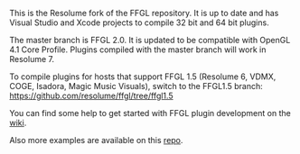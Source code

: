 This is the Resolume fork of the FFGL repository. It is up to date and has Visual Studio and Xcode projects to compile 32 bit and 64 bit plugins.

The master branch is FFGL 2.0. It is updated to be compatible with OpenGL 4.1 Core Profile. Plugins compiled with the master branch will work in Resolume 7.

To compile plugins for hosts that support FFGL 1.5 (Resolume 6, VDMX, COGE, Isadora, Magic Music Visuals), switch to the FFGL1.5 branch: https://github.com/resolume/ffgl/tree/ffgl1.5

You can find some help to get started with FFGL plugin development on the [wiki](https://github.com/resolume/ffgl/wiki).

Also more examples are available on this [repo](https://github.com/flyingrub/ffgl/tree/more/).
